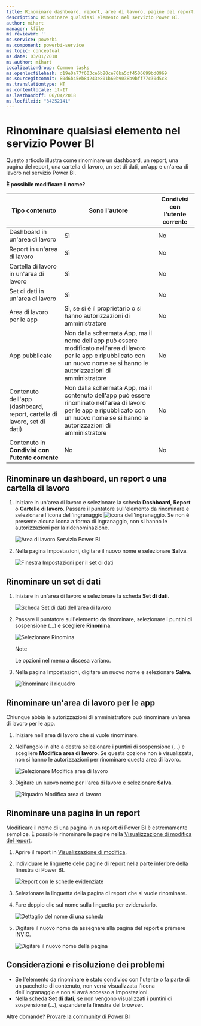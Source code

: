 ```yaml
---
title: Rinominare dashboard, report, aree di lavoro, pagine del report, set di dati
description: Rinominare qualsiasi elemento nel servizio Power BI.
author: mihart
manager: kfile
ms.reviewer: ''
ms.service: powerbi
ms.component: powerbi-service
ms.topic: conceptual
ms.date: 03/01/2018
ms.author: mihart
LocalizationGroup: Common tasks
ms.openlocfilehash: d19e0a77f603ce6b80ce70ba5df4506699bd0969
ms.sourcegitcommit: 80d6b45eb84243e801b60b9038b9bff77c30d5c8
ms.translationtype: HT
ms.contentlocale: it-IT
ms.lasthandoff: 06/04/2018
ms.locfileid: "34252141"
---
```

# <a name="rename-almost-anything-in-power-bi-service"></a>Rinominare qualsiasi elemento nel servizio Power BI
Questo articolo illustra come rinominare un dashboard, un report, una pagina del report, una cartella di lavoro, un set di dati, un'app e un'area di lavoro nel servizio Power BI.

**È possibile modificare il nome?**

| Tipo contenuto | Sono l'autore | Condivisi con l'utente corrente |
| --- | --- | --- |
| Dashboard in un'area di lavoro |Sì |No |
| Report in un'area di lavoro |Sì |No |
| Cartella di lavoro in un'area di lavoro |Sì |No |
| Set di dati in un'area di lavoro |Sì |No |
| Area di lavoro per le app |Sì, se si è il proprietario o si hanno autorizzazioni di amministratore |No |
| App pubblicate |Non dalla schermata App, ma il nome dell'app può essere modificato nell'area di lavoro per le app e ripubblicato con un nuovo nome se si hanno le autorizzazioni di amministratore |No |
| Contenuto dell'app (dashboard, report, cartella di lavoro, set di dati) |Non dalla schermata App, ma il contenuto dell'app può essere rinominato nell'area di lavoro per le app e ripubblicato con un nuovo nome se si hanno le autorizzazioni di amministratore |No |
| Contenuto in **Condivisi con l'utente corrente** |No |No |

## <a name="rename-a-dashboard-report-or-workbook"></a>Rinominare un dashboard, un report o una cartella di lavoro
1. Iniziare in un'area di lavoro e selezionare la scheda **Dashboard**, **Report** o **Cartelle di lavoro**. Passare il puntatore sull'elemento da rinominare e selezionare l'icona dell'ingranaggio ![icona dell'ingranaggio](media/service-rename/powerbi-cog-icon.png). Se non è presente alcuna icona a forma di ingranaggio, non si hanno le autorizzazioni per la ridenominazione.
   
   ![Area di lavoro Servizio Power BI](media/service-rename/power-bi-workspace-dashboards.png)
2. Nella pagina Impostazioni, digitare il nuovo nome e selezionare **Salva**.
   
   ![Finestra Impostazioni per il set di dati](media/service-rename/power-bi-rename-dashboard2.png)

## <a name="rename-a-dataset"></a>Rinominare un set di dati
1. Iniziare in un'area di lavoro e selezionare la scheda **Set di dati**.
   
   ![Scheda Set di dati dell'area di lavoro](media/service-rename/power-bi-ellipses.png)
2. Passare il puntatore sull'elemento da rinominare, selezionare i puntini di sospensione (...) e scegliere **Rinomina**.  
   
      ![Selezionare Rinomina](media/service-rename/power-bi-rename-datasets.png)
   
   > [!NOTE]
   > Le opzioni nel menu a discesa variano.
   > 
   > 
3. Nella pagina Impostazioni, digitare un nuovo nome e selezionare **Salva**.
   
     ![Rinominare il riquadro](media/service-rename/power-bi-rename.png)

## <a name="rename-an-app-workspace"></a>Rinominare un'area di lavoro per le app
Chiunque abbia le autorizzazioni di amministratore può rinominare un'area di lavoro per le app.

1. Iniziare nell'area di lavoro che si vuole rinominare.
2. Nell'angolo in alto a destra selezionare i puntini di sospensione (...) e scegliere **Modifica area di lavoro**. Se questa opzione non è visualizzata, non si hanno le autorizzazioni per rinominare questa area di lavoro. 
   
    ![Selezionare Modifica area di lavoro](media/service-rename/power-bi-edit-workspace.png)
3. Digitare un nuovo nome per l'area di lavoro e selezionare **Salva**.
   
   ![Riquadro Modifica area di lavoro](media/service-rename/power-bi-workspace-rename.png)

## <a name="rename-a-page-in-a-report"></a>Rinominare una pagina in un report
Modificare il nome di una pagina in un report di Power BI  è estremamente semplice. È possibile rinominare le pagine nella [Visualizzazione di modifica del report](service-interact-with-a-report-in-editing-view.md).

1. Aprire il report in [Visualizzazione di modifica](service-reading-view-and-editing-view.md).
2. Individuare le linguette delle pagine di report nella parte inferiore della finestra di Power BI.
   
    ![Report con le schede evidenziate](media/service-rename/report-page-tabs-new.png)
3. Selezionare la linguetta della pagina di report che si vuole rinominare.
4. Fare doppio clic sul nome sulla linguetta per evidenziarlo.  
   
    ![Dettaglio del nome di una scheda](media/service-rename/hilite-tab.png)
5. Digitare il nuovo nome da assegnare alla pagina del report e premere INVIO.
   
    ![Digitare il nuovo nome della pagina](media/service-rename/new-name.png)

## <a name="considerations-and-troubleshooting"></a>Considerazioni e risoluzione dei problemi
* Se l'elemento da rinominare è stato condiviso con l'utente o fa parte di un pacchetto di contenuto, non verrà visualizzata l'icona dell'ingranaggio e non si avrà accesso a Impostazioni.
* Nella scheda **Set di dati**, se non vengono visualizzati i puntini di sospensione (...), espandere la finestra del browser.

Altre domande? [Provare la community di Power BI](http://community.powerbi.com/)

